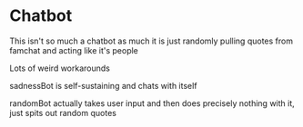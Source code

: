 # Chatbot
This isn't so much a chatbot as much it is just randomly pulling quotes from famchat and acting like it's people

Lots of weird workarounds

sadnessBot is self-sustaining and chats with itself

randomBot actually takes user input and then does precisely nothing with it, just spits out random quotes
